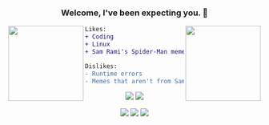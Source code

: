 <!-- ReadMe Inspirations
https://github.com/WaylonWalker/WaylonWalker
-->
<!-- GitHub ReadMe Generator
https://rahuldkjain.github.io/gh-profile-readme-generator/
-->
<h3 align="center"> <!-- Interests -->
  Welcome, I've been expecting you. 👋
<!-- ![](./image.svg) -->
</h3>

<a> <!-- Dog Ear Left & Right  -->
  <img align="left" src="https://user-images.githubusercontent.com/11577850/129963977-5b020500-5530-462c-a3d8-9dd3eab36642.gif" width="150" height="150" />
</a>

<a> <!-- Dog Ear Both-->
  <img align="right" src="https://user-images.githubusercontent.com/11577850/129978921-8664ab69-9b7c-499c-96a7-7cf3578f5a68.gif" width="150" height="150" />
</a>

```diff
Likes:
+ Coding
+ Linux
+ Sam Rami's Spider-Man memes aka The Holy Trilogy
```

```diff
Dislikes:
- Runtime errors
- Memes that aren't from Sam Rami's Spider-Man
```
<!---
<p align="center"> <!-- Music Selection -->
<!--
  <b>What I Listen To When Coding</b><br>
  <a href="https://youtu.be/ft-j9VL84TQ">Relaxing</a> |
  <a href="https://youtu.be/nL8hVXSDmNM">Inspirational</a> |
  <a href="https://youtu.be/BPs0kpB0tuY">Energetic</a> |
  <a href="https://youtu.be/czTksCF6X8Y">Focus</a> |
  <a href="https://youtu.be/lpvT-Fciu-4">80's</a> |
  <a href="https://youtu.be/0oxt-WtC6Oc">Chill</a> |
  <a href="https://youtu.be/Z0NlmumRuVE">Feel Good</a> |
  <a href="https://youtu.be/dQw4w9WgXcQ">Indie</a>
</p>
-->

<p align="center"> <!-- Regular Badges -->
  <img src="https://awesome.re/badge-flat.svg"/> <!-- Awesome Shades --> <!-- https://github.com/sindresorhus/awesome/blob/main/awesome.md -->
  <img src="https://komarev.com/ghpvc/?username=nawaljahmed&color=ff69b4&style=flat-square&label=Visits"> <!-- Visitor Count -->
</p>

<p align="center"> <!-- Workstation Badges --> <!-- https://github.com/alexandresanlim/Badges4-README.md-Profile -->
  <img src="https://img.shields.io/badge/Manjaro-35BF5C?style=for-the-badge&logo=Manjaro&logoColor=white"/> <!-- Manjaro Linux Badge -->
  <img src="https://img.shields.io/badge/NVIDIA-GTX1060-76B900?style=for-the-badge&logo=nvidia&logoColor=white"/> <!-- NVIDIA Badge -->
  <img src="https://img.shields.io/badge/AMD-Ryzen_7_1800X-ED1C24?style=for-the-badge&logo=amd&logoColor=white"/> <!-- AMD CPU Badge -->
</p>

<!--
![JS Badge](https://img.shields.io/badge/JavaScript-F7DF1E?style=for-the-badge&logo=javascript&logoColor=black)

![HTML 5 Badge](https://img.shields.io/badge/HTML5-E34F26?style=for-the-badge&logo=html5&logoColor=white)

![CSS3 Badge](https://img.shields.io/badge/CSS3-1572B6?style=for-the-badge&logo=css3&logoColor=white)

![Python Badge](https://img.shields.io/badge/Python-3776AB?style=for-the-badge&logo=python&logoColor=white)

![Node.JS Badge](https://img.shields.io/badge/Node.js-339933?style=for-the-badge&logo=nodedotjs&logoColor=white)

![React Badge](https://img.shields.io/badge/React-20232A?style=for-the-badge&logo=react&logoColor=61DAFB)

![Docker Badge](https://img.shields.io/badge/Docker-2CA5E0?style=for-the-badge&logo=docker&logoColor=white)

![Mocha Badge](https://img.shields.io/badge/Mocha-8D6748?style=for-the-badge&logo=Mocha&logoColor=white)

![Arch Linux Badge](https://img.shields.io/badge/Arch_Linux-1793D1?style=for-the-badge&logo=arch-linux&logoColor=white)

![NVIDIA Badge](https://img.shields.io/badge/NVIDIA-GTX1060-76B900?style=for-the-badge&logo=nvidia&logoColor=white)

![AMD CPU Badge](https://img.shields.io/badge/AMD-Ryzen_7_1800X-ED1C24?style=for-the-badge&logo=amd&logoColor=white)

![Figma Badge](https://img.shields.io/badge/Figma-F24E1E?style=for-the-badge&logo=figma&logoColor=white)

![Manjaro](https://img.shields.io/badge/Manjaro-35BF5C?style=for-the-badge&logo=Manjaro&logoColor=white)
-->

<!--
[![Visits Badge](https://hits.seeyoufarm.com/api/count/incr/badge.svg?url=https%3A%2F%2Fgithub.com%2FNawalJAhmed%2FNawalJAhmed&count_bg=%234BC51D&title_bg=%23555555&icon=&icon_color=%23E7E7E7&title=Visits&edge_flat=true)](https://hits.seeyoufarm.com)
![Komarev Visits Badge](https://komarev.com/ghpvc/?username=nawaljahmed&color=ff69b4&style=flat-square&label=Visits)
-->

<!--
```diff
- text in red
+ text in green
! text in orange[Visits Badge]
# text in gray
@@ text in purple (and bold)@@
```
-->

<!--
<b>What I like:</b> Coding & Raimi's Spider-man memes.
<br>
-->

<!--
<b>What I Listen To When Coding:</b> [Relaxing](https://youtu.be/ft-j9VL84TQ), [Inspirational](https://youtu.be/nL8hVXSDmNM), [Energetic](https://youtu.be/BPs0kpB0tuY), [Focus](https://youtu.be/czTksCF6X8Y), [80's](https://youtu.be/lpvT-Fciu-4), [Chill](https://youtu.be/0oxt-WtC6Oc), [Feel Good](https://youtu.be/Z0NlmumRuVE), [Indie](https://youtu.be/dQw4w9WgXcQ).
-->

<!--
[![NJA's GitHub stats](https://github-readme-stats.vercel.app/api?username=nawaljahmed&show_icons=true&theme=radical&custom_title=Stats&include_all_commits=true&count_private=true)](https://github.com/anuraghazra/github-readme-stats)
-->

<!--
[![Top Langs](https://github-readme-stats.vercel.app/api/top-langs/?username=nawaljahmed&count&layout=compact&theme=radical)](https://github.com/anuraghazra/github-readme-stats)
-->

<!--
[![NJA's wakatime stats](https://github-readme-stats.vercel.app/api/wakatime?username=NawalJAhmed&layout=compact&theme=radical)](https://github.com/anuraghazra/github-readme-stats)
-->

<!--
**NawalJAhmed/NawalJAhmed** is a ✨ _special_ ✨ repository because its `README.md` (this file) appears on your GitHub profile.

Here are some ideas to get you started:

- 🔭 I’m currently working on ...
- 🌱 I’m currently learning ...
- 👯 I’m looking to collaborate on ...
- 🤔 I’m looking for help with ...
- 💬 Ask me about ...
- 📫 How to reach me: ...
- 😄 Pronouns: ...
- ⚡ Fun fact: ...
-->
